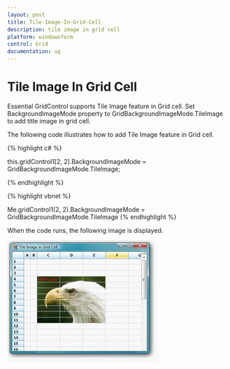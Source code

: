 ```yaml
---
layout: post
title: Tile-Image-In-Grid-Cell
description: tile image in grid cell 
platform: windowsform
control: Grid
documentation: ug
---
```


# Tile Image In Grid Cell 

Essential GridControl supports Tile Image feature in Grid cell. Set BackgroundImageMode property to GridBackgroundImageMode.TileImage to add title image in grid cell.

The following code illustrates how to add Tile Image feature in Grid cell.

{% highlight c# %}

this.gridControl1[2, 2].BackgroundImageMode = GridBackgroundImageMode.TileImage;

{% endhighlight %}

{% highlight vbnet %}

  Me.gridControl1(2, 2).BackgroundImageMode = GridBackgroundImageMode.TileImage
{% endhighlight %}

When the code runs, the following image is displayed.

![](Grid-Control_images/Grid-Control_img242.jpeg)


